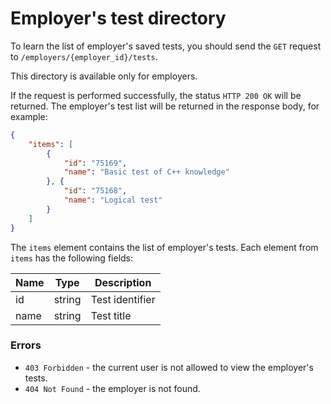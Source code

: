 # Employer's test directory

To learn the list of employer's saved tests, you should send the `GET` request
to `/employers/{employer_id}/tests`.

This directory is available only for employers.

If the request is performed successfully, the status `HTTP 200 OK`
will be returned. The employer's test list will be returned in the response
body, for example:

```json
{
    "items": [
        {
            "id": "75169",
            "name": "Basic test of C++ knowledge"
        }, {
            "id": "75168",
            "name": "Logical test"
        }
    ]
}
```

The `items` element contains the list of employer's tests.
Each element from `items` has the following fields:

| Name | Type   | Description     |
|------|--------|-----------------|
| id   | string | Test identifier |
| name | string | Test title      |

### Errors

* `403 Forbidden` - the current user is not allowed to view the employer's tests.
* `404 Not Found` - the employer is not found.
